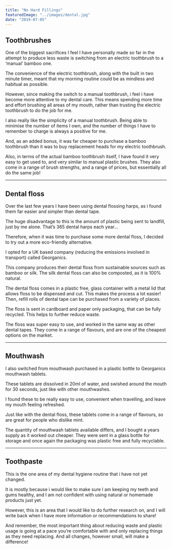 ```yaml
---
title: "No Hard Fillings"
featuredImage: "../images/dental.jpg"
date: "2019-07-05"
---
```


## Toothbrushes

One of the biggest sacrifices I feel I have personally made so far in the attempt to produce less waste is switching from an electric toothbrush to a ‘manual’ bamboo one.

The convenience of the electric toothbrush, along with the built in two minute timer, meant that my morning routine could be as mindless and habitual as possible.

However, since making the switch to a manual toothbrush, i feel i have become more attentive to my dental care. This means spending more time and effort brushing all areas of my mouth, rather than trusting the electric toothbrush to do the job for me.

I also really like the simplicity of a manual toothbrush. Being able to minimise the number of items I own, and the number of things I have to remember to charge is always a positive for me.

And, as an added bonus, it was far cheaper to purchase a bamboo toothbrush than it was to buy replacement heads for my electric toothbrush.

Also, in terms of the actual bamboo toothbrush itself, I have found it very easy to get used to, and very similar to manual plastic brushes. They also come in a range of brush strengths, and a range of prices, but essentially all do the same job!

---

## Dental floss

Over the last few years I have been using dental flossing harps, as i found them far easier and simpler than dental tape.

The huge disadvantage to this is the amount of plastic being sent to landfill, just by me alone. That’s 365 dental harps each year…

Therefore, when it was time to purchase some more dental floss, I decided to try out a more eco-friendly alternative.

I opted for a UK based company (reducing the emissions involved in transport) called Georganics.

This company produces their dental floss from sustainable sources such as bamboo or silk. The silk dental floss can also be composted, as it is 100% natural.

The dental floss comes in a plastic free, glass container with a metal lid that allows floss to be dispensed and cut. This makes the process a lot easier! Then, refill rolls of dental tape can be purchased from a variety of places.

The floss is sent in cardboard and paper only packaging, that can be fully recycled. This helps to further reduce waste.

The floss was super easy to use, and worked in the same way as other dental tapes. They come in a range of flavours, and are one of the cheapest options on the market.

---

## Mouthwash

I also switched from mouthwash purchased in a plastic bottle to Georganics mouthwash tablets.

These tablets are dissolved in 20ml of water, and swished around the mouth for 30 seconds, just like with other mouthwashes.

I found these to be really easy to use, convenient when travelling, and leave my mouth feeling refreshed.

Just like with the dental floss, these tablets come in a range of flavours, so are great for people who dislike mint.

The quantity of mouthwash tablets available differs, and I bought a years supply as it worked out cheaper. They were sent in a glass bottle for storage and once again the packaging was plastic free and fully recyclable.

---

## Toothpaste

This is the one area of my dental hygiene routine that i have not yet changed.

It is mostly because i would like to make sure I am keeping my teeth and gums healthy, and I am not confident with using natural or homemade products just yet.

However, this is an area that I would like to do further research on, and I will write back when I have more information or recommendations to share!

And remember, the most important thing about reducing waste and plastic usage is going at a pace you’re comfortable with and only replacing things as they need replacing. And all changes, however small, will make a difference!

